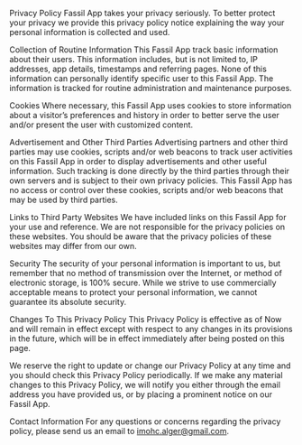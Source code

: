 Privacy Policy
Fassil App takes your privacy seriously. To better protect your privacy we provide this privacy policy notice explaining the way your personal information is collected and used.

Collection of Routine Information
This Fassil App track basic information about their users. This information includes, but is not limited to, IP addresses, app details, timestamps and referring pages. None of this information can personally identify specific user to this Fassil App. The information is tracked for routine administration and maintenance purposes.

Cookies
Where necessary, this Fassil App uses cookies to store information about a visitor’s preferences and history in order to better serve the user and/or present the user with customized content.

Advertisement and Other Third Parties
Advertising partners and other third parties may use cookies, scripts and/or web beacons to track user activities on this Fassil App in order to display advertisements and other useful information. Such tracking is done directly by the third parties through their own servers and is subject to their own privacy policies. This Fassil App has no access or control over these cookies, scripts and/or web beacons that may be used by third parties.

Links to Third Party Websites
We have included links on this Fassil App for your use and reference. We are not responsible for the privacy policies on these websites. You should be aware that the privacy policies of these websites may differ from our own.

Security
The security of your personal information is important to us, but remember that no method of transmission over the Internet, or method of electronic storage, is 100% secure. While we strive to use commercially acceptable means to protect your personal information, we cannot guarantee its absolute security.

Changes To This Privacy Policy
This Privacy Policy is effective as of Now and will remain in effect except with respect to any changes in its provisions in the future, which will be in effect immediately after being posted on this page.

We reserve the right to update or change our Privacy Policy at any time and you should check this Privacy Policy periodically. If we make any material changes to this Privacy Policy, we will notify you either through the email address you have provided us, or by placing a prominent notice on our Fassil App.

Contact Information
For any questions or concerns regarding the privacy policy, please send us an email to imohc.alger@gmail.com.
